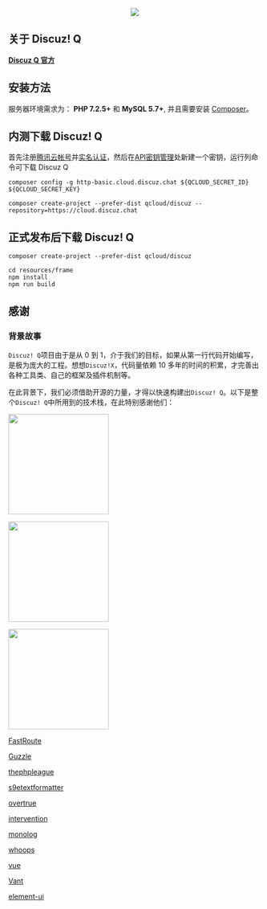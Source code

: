 <p align="center"><img src="https://www.discuz.net/static/image/common/logo.svg"></p>


## 关于 Discuz! Q

**[Discuz Q 官方](https://discuz.chat)**

## 安装方法

服务器环境需求为： **PHP 7.2.5+** 和 **MySQL 5.7+**, 并且需要安装 [Composer](https://getcomposer.org/)。

## 内测下载 Discuz! Q

首先注册[腾讯云帐号](https://cloud.tencent.com)并[实名认证](https://console.cloud.tencent.com/developer/auth)，然后在[API密钥管理](https://console.cloud.tencent.com/cam/capi)处新建一个密钥，运行列命令可下载 Discuz Q

```
composer config -g http-basic.cloud.discuz.chat ${QCLOUD_SECRET_ID} ${QCLOUD_SECRET_KEY}

composer create-project --prefer-dist qcloud/discuz --repository=https://cloud.discuz.chat
```

## 正式发布后下载 Discuz! Q

```
composer create-project --prefer-dist qcloud/discuz

cd resources/frame
npm install
npm run build
```

## 感谢

### 背景故事

`Discuz! Q`项目由于是从 0 到 1，介于我们的目标，如果从第一行代码开始编写，是极为庞大的工程。想想`Discuz!X`，代码量依赖 10 多年的时间的积累，才完善出各种工具类、自己的框架及插件机制等。

在此背景下，我们必须借助开源的力量，才得以快速构建出`Discuz! Q`。以下是整个`Discuz! Q`中所用到的技术栈，在此特别感谢他们：

<p><a href="https://laravel.com/"><img src="https://res.cloudinary.com/dtfbvvkyp/image/upload/v1566331377/laravel-logolockup-cmyk-red.svg" width="200"></a></p>
<p><a href="https://symfony.com/"><img src="https://symfony.com/images/logos/header-logo.svg" width="200"></a></p>
<p><a href="https://getlaminas.org/"><img src="https://getlaminas.org/images/logo/laminas-foundation-rgb.svg" width="200"></a></p>

[FastRoute](https://github.com/nikic/FastRoute)

[Guzzle](http://guzzlephp.org/)

[thephpleague](https://thephpleague.com/) 

[s9etextformatter](https://s9etextformatter.readthedocs.io/)

[overtrue](https://overtrue.me/)

[intervention](http://image.intervention.io/)

[monolog](https://github.com/Seldaek/monolog)

[whoops](https://github.com/filp/whoops)

[vue](https://vuejs.org/)

[Vant](https://youzan.github.io/vant/#/zh-CN/)

[element-ui](https://element.eleme.cn/#/zh-CN)


